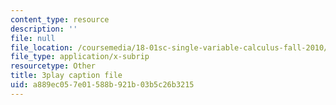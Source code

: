 ```yaml
---
content_type: resource
description: ''
file: null
file_location: /coursemedia/18-01sc-single-variable-calculus-fall-2010/a889ec057e01588b921b03b5c26b3215_BGE3wb7H2PA.vtt
file_type: application/x-subrip
resourcetype: Other
title: 3play caption file
uid: a889ec05-7e01-588b-921b-03b5c26b3215
---
```

